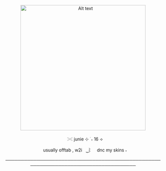 

<p align="center"> <img src="https://github.com/giannahundy-crypto/giannahundy-crypto/blob/c7fffea34023739b25428a0c3a6cc9e833f9768a/coloredtexture.png" alt="Alt text" width="400"/> 

<p align="center">ㅤ𓏵 junie ⊹ ࣪ ˖  16 ⟢

<p align="center">ㅤusually offtab , w2iㅤ ͜͜⌇ ㅤdnc my skins ˖


  
<p align="center"> ────────────────────────────────────────────────────────────────────────────────────
